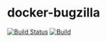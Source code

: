 # docker-bugzilla
 
[![Build Status](https://travis-ci.com/buluma/docker-bugzilla.svg?branch=main)](https://travis-ci.com/buluma/docker-bugzilla) [![Build](https://github.com/buluma/docker-bugzilla/actions/workflows/build.yml/badge.svg)](https://github.com/buluma/docker-bugzilla/actions/workflows/build.yml)
